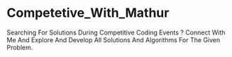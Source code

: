 # Competetive_With_Mathur
Searching For Solutions During Competitive Coding Events ? Connect With Me And Explore And Develop All Solutions And Algorithms For The Given Problem.
